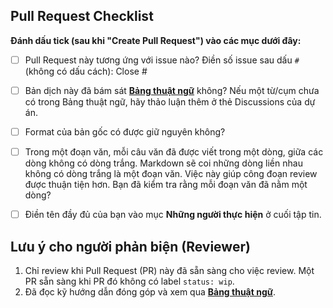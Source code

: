 ## Pull Request Checklist

**Đánh dấu tick (sau khi "Create Pull Request") vào các mục dưới đây:**

* [ ] Pull Request này tương ứng với issue nào? Điền số issue sau dấu `#` (không có dấu cách): Close #

* [ ] Bản dịch này đã bám sát **[Bảng thuật ngữ](https://github.com/aivivn/d2l-vn/blob/master/glossary.md)** không? Nếu một từ/cụm chưa có trong Bảng thuật ngữ, hãy thảo luận thêm ở thẻ Discussions của dự án.

* [ ] Format của bản gốc có được giữ nguyên không?
     
* [ ] Trong một đoạn văn, mỗi câu văn đã được viết trong một dòng, giữa các dòng không có dòng trắng. Markdown sẽ coi những dòng liền nhau không có dòng trắng là một đoạn văn. Việc này giúp công đoạn review được thuận tiện hơn. Bạn đã kiểm tra rằng mỗi đoạn văn đã nằm một dòng?

* [ ] Điền tên đầy đủ của bạn vào mục **Những người thực hiện** ở cuối tập tin.

## Lưu ý cho người phản biện (Reviewer)

1. Chỉ review khi Pull Request (PR) này đã sẵn sàng cho việc review. Một PR sẵn sàng khi PR đó không có label `status: wip`.
2. Đã đọc kỹ hướng dẫn đóng góp và xem qua **[Bảng thuật ngữ](https://github.com/aivivn/d2l-vn/blob/master/glossary.md)**.
